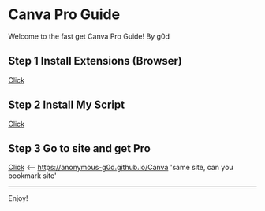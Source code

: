 <!--
  README.md

  Theme: Dark
-->

# Canva Pro Guide

Welcome to the fast get Canva Pro Guide! By g0d

## Step 1 Install Extensions (Browser)
[Click](https://www.tampermonkey.net/index.php?browser)

## Step 2 Install My Script
[Click](https://raw.githubusercontent.com/anonymous-g0d/anonymous-g0d.github.io/main/Canva/cvrd.user.js)

## Step 3 Go to site and get Pro
[Click](https://anonymous-g0d.github.io/Canva) <-- https://anonymous-g0d.github.io/Canva 'same site, can you bookmark site'

---

Enjoy!
